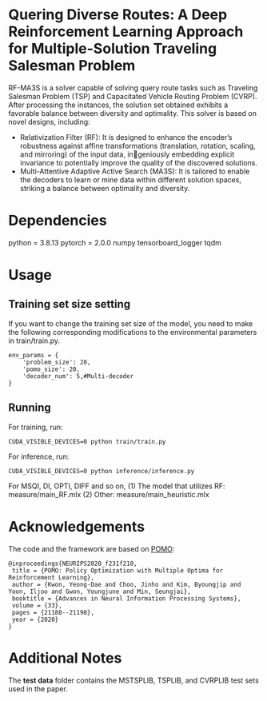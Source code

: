 # Quering Diverse Routes: A Deep Reinforcement Learning Approach for Multiple-Solution Traveling Salesman Problem
RF-MA3S is a solver capable of solving query route tasks such as Traveling Salesman Problem (TSP) and Capacitated Vehicle Routing Problem (CVRP). After processing the instances, the solution set obtained exhibits a favorable balance between diversity and optimality. This solver is based on novel designs, including:

- Relativization Filter (RF): It is designed to enhance the encoder’s robustness against affine transformations (translation, rotation, scaling, and mirroring) of the input data, ingeniously embedding explicit invariance to potentially improve the quality of the discovered solutions.
- Multi-Attentive Adaptive Active Search (MA3S): It is tailored to enable the decoders to learn or mine data within different solution spaces, striking a balance between optimality and diversity.

# Dependencies
python = 3.8.13
pytorch = 2.0.0
numpy
tensorboard_logger
tqdm


# Usage
## Training set size setting

If you want to change the training set size of the model, you need to make the following corresponding modifications to the environmental parameters in train/train.py.
```
env_params = {
    'problem_size': 20,
    'pomo_size': 20,
    'decoder_num': 5,#Multi-decoder
}
```


## Running
For training, run:
```
CUDA_VISIBLE_DEVICES=0 python train/train.py
```
For inference, run:
```
CUDA_VISIBLE_DEVICES=0 python inference/inference.py
```

For MSQI, DI, OPTI, DIFF and so on,
(1) The model that utilizes RF:
measure/main_RF.mlx
(2) Other:
measure/main_heuristic.mlx

# Acknowledgements

The code and the framework are based on [POMO](https://github.com/yd-kwon/POMO/tree/master):
```
@inproceedings{NEURIPS2020_f231f210,
 title = {POMO: Policy Optimization with Multiple Optima for Reinforcement Learning},
 author = {Kwon, Yeong-Dae and Choo, Jinho and Kim, Byoungjip and Yoon, Iljoo and Gwon, Youngjune and Min, Seungjai},
 booktitle = {Advances in Neural Information Processing Systems},
 volume = {33},
 pages = {21188--21198},
 year = {2020}
}
```

# Additional Notes
The **test data** folder contains the MSTSPLIB, TSPLIB, and CVRPLIB test sets used in the paper.
